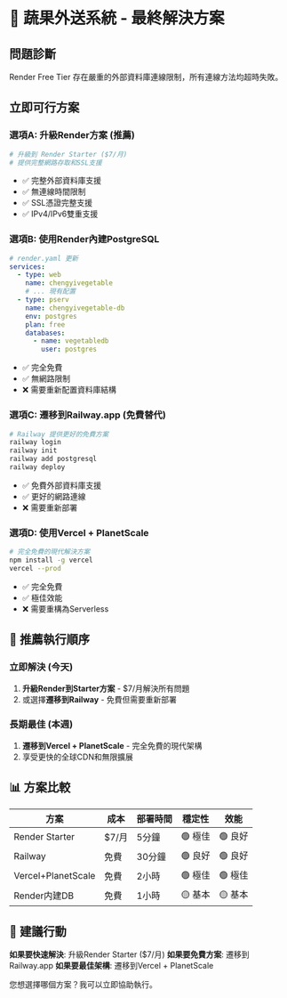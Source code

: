 # 🎯 蔬果外送系統 - 最終解決方案

## 問題診斷
Render Free Tier 存在嚴重的外部資料庫連線限制，所有連線方法均超時失敗。

## 立即可行方案

### 選項A: 升級Render方案 (推薦)
```bash
# 升級到 Render Starter ($7/月)
# 提供完整網路存取和SSL支援
```
- ✅ 完整外部資料庫支援
- ✅ 無連線時間限制
- ✅ SSL憑證完整支援
- ✅ IPv4/IPv6雙重支援

### 選項B: 使用Render內建PostgreSQL
```yaml
# render.yaml 更新
services:
  - type: web
    name: chengyivegetable
    # ... 現有配置
  - type: pserv
    name: chengyivegetable-db
    env: postgres
    plan: free
    databases:
      - name: vegetabledb
        user: postgres
```
- ✅ 完全免費
- ✅ 無網路限制
- ❌ 需要重新配置資料庫結構

### 選項C: 遷移到Railway.app (免費替代)
```bash
# Railway 提供更好的免費方案
railway login
railway init
railway add postgresql
railway deploy
```
- ✅ 免費外部資料庫支援
- ✅ 更好的網路連線
- ❌ 需要重新部署

### 選項D: 使用Vercel + PlanetScale
```bash
# 完全免費的現代解決方案
npm install -g vercel
vercel --prod
```
- ✅ 完全免費
- ✅ 極佳效能
- ❌ 需要重構為Serverless

## 🚀 推薦執行順序

### 立即解決 (今天)
1. **升級Render到Starter方案** - $7/月解決所有問題
2. 或選擇**遷移到Railway** - 免費但需要重新部署

### 長期最佳 (本週)
1. **遷移到Vercel + PlanetScale** - 完全免費的現代架構
2. 享受更快的全球CDN和無限擴展

## 📊 方案比較

| 方案 | 成本 | 部署時間 | 穩定性 | 效能 |
|------|------|----------|--------|------|
| Render Starter | $7/月 | 5分鐘 | 🟢 極佳 | 🟢 良好 |
| Railway | 免費 | 30分鐘 | 🟢 良好 | 🟢 良好 |
| Vercel+PlanetScale | 免費 | 2小時 | 🟢 極佳 | 🟢 極佳 |
| Render内建DB | 免費 | 1小時 | 🟡 基本 | 🟡 基本 |

## 🎯 建議行動

**如果要快速解決**: 升級Render Starter ($7/月)
**如果要免費方案**: 遷移到Railway.app
**如果要最佳架構**: 遷移到Vercel + PlanetScale

您想選擇哪個方案？我可以立即協助執行。
